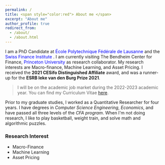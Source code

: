 ```yaml
---
permalink: /
title: <span style="color:red"> About me </span>
excerpt: "About me"
author_profile: true
redirect_from:
  - /about/
  - /about.html
---
```


I am a PhD Candidate at <span style="color:blue">École Polytechnique Fédérale de Lausanne </span>  and the <span style="color:blue"> Swiss Finance Institute </span>. I am currently visiting The Bendheim Center for Finance, <span style="color:blue"> Princeton University </span>as research collaborator. My research interests are Macro-finance, Machine Learning, and Asset Pricing. I received the **2021 CESifo Distinguished Affiliate** award, and was a runner-up for the **ESRB Ieke van den Burg Prize 2021**.

> I will be on the academic job market during the 2022-2023 academic year. You can find my Curriculum Vitae [here](https://goutham-epfl.github.io/website/files/CV.pdf).

Prior to my graduate studies, I worked as a Quantitative Researcher for four years. I have degrees in *Computer Science Engineering*, *Economics*, and have passed all three levels of the *CFA program*. When I'm not doing research, I like to play basketball, weight train, and solve math and algorithmic puzzles.

### Research Interest
* Macro-Finance
* Machine Learning
* Asset Pricing
